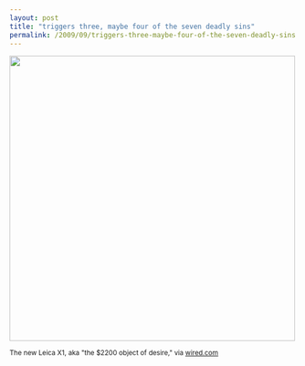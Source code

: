 ```yaml
---
layout: post
title: "triggers three, maybe four of the seven deadly sins"
permalink: /2009/09/triggers-three-maybe-four-of-the-seven-deadly-sins.html
---
```


<img src="http://www.wired.com/images_blogs/gadgetlab/2009/09/img16436-660x443.jpg" width="500" />

<p><small>The new Leica X1, aka &quot;the $2200 object of desire,&quot; via <a href="http://www.wired.com/gadgetlab/2009/09/leica-x1-puts-dslr-sensor-in-tiny-compact-body/">wired.com</a></small></p>


